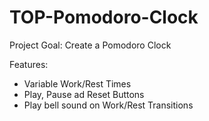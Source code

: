 # TOP-Pomodoro-Clock
Project Goal: Create a Pomodoro Clock

Features:
- Variable Work/Rest Times
- Play, Pause ad Reset Buttons
- Play bell sound on Work/Rest Transitions
